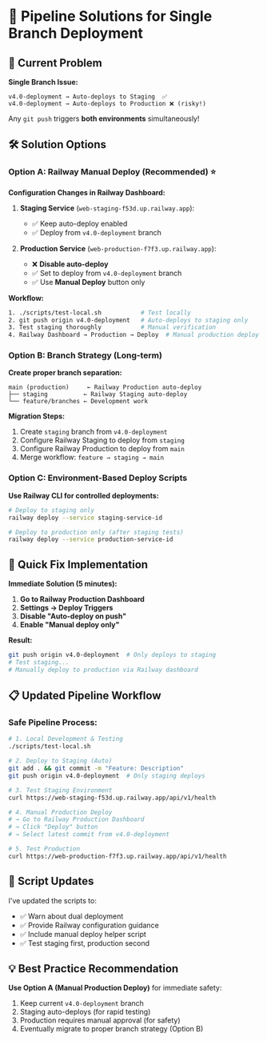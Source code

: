 # 🚀 Pipeline Solutions for Single Branch Deployment

## 🚨 Current Problem

**Single Branch Issue:**
```
v4.0-deployment → Auto-deploys to Staging  ✅
v4.0-deployment → Auto-deploys to Production ❌ (risky!)
```

Any `git push` triggers **both environments** simultaneously!

## 🛠️ Solution Options

### **Option A: Railway Manual Deploy (Recommended) ⭐**

**Configuration Changes in Railway Dashboard:**

1. **Staging Service** (`web-staging-f53d.up.railway.app`):
   - ✅ Keep auto-deploy enabled
   - ✅ Deploy from `v4.0-deployment` branch

2. **Production Service** (`web-production-f7f3.up.railway.app`):
   - ❌ **Disable auto-deploy**  
   - ✅ Set to deploy from `v4.0-deployment` branch
   - ✅ Use **Manual Deploy** button only

**Workflow:**
```bash
1. ./scripts/test-local.sh           # Test locally
2. git push origin v4.0-deployment   # Auto-deploys to staging only
3. Test staging thoroughly           # Manual verification  
4. Railway Dashboard → Production → Deploy  # Manual production deploy
```

### **Option B: Branch Strategy (Long-term)**

**Create proper branch separation:**
```
main (production)     ← Railway Production auto-deploy
├── staging          ← Railway Staging auto-deploy  
└── feature/branches ← Development work
```

**Migration Steps:**
1. Create `staging` branch from `v4.0-deployment`
2. Configure Railway Staging to deploy from `staging`  
3. Configure Railway Production to deploy from `main`
4. Merge workflow: `feature → staging → main`

### **Option C: Environment-Based Deploy Scripts**

**Use Railway CLI for controlled deployments:**

```bash
# Deploy to staging only
railway deploy --service staging-service-id

# Deploy to production only (after staging tests)  
railway deploy --service production-service-id
```

## 🎯 **Quick Fix Implementation**

**Immediate Solution (5 minutes):**

1. **Go to Railway Production Dashboard**
2. **Settings → Deploy Triggers** 
3. **Disable "Auto-deploy on push"**
4. **Enable "Manual deploy only"**

**Result:**
```bash
git push origin v4.0-deployment  # Only deploys to staging
# Test staging...
# Manually deploy to production via Railway dashboard
```

## 📋 **Updated Pipeline Workflow**

### **Safe Pipeline Process:**

```bash
# 1. Local Development & Testing
./scripts/test-local.sh

# 2. Deploy to Staging (Auto)
git add . && git commit -m "Feature: Description"  
git push origin v4.0-deployment  # Only staging deploys

# 3. Test Staging Environment
curl https://web-staging-f53d.up.railway.app/api/v1/health

# 4. Manual Production Deploy  
# → Go to Railway Production Dashboard
# → Click "Deploy" button
# → Select latest commit from v4.0-deployment

# 5. Test Production
curl https://web-production-f7f3.up.railway.app/api/v1/health
```

## 🔧 **Script Updates**

I've updated the scripts to:
- ✅ Warn about dual deployment  
- ✅ Provide Railway configuration guidance
- ✅ Include manual deploy helper script
- ✅ Test staging first, production second

## 💡 **Best Practice Recommendation**

**Use Option A (Manual Production Deploy)** for immediate safety:

1. Keep current `v4.0-deployment` branch
2. Staging auto-deploys (for rapid testing)  
3. Production requires manual approval (for safety)
4. Eventually migrate to proper branch strategy (Option B)